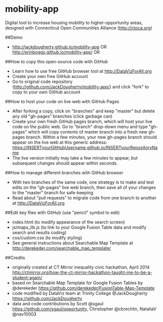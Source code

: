 mobility-app
============
Digital tool to increase housing mobility to higher-opportunity areas, designed with Connecticut Open Communities Alliance (http://ctoca.org) 

##Demo
- http://jackdougherty.github.io/mobility-app OR http://erinboggs.github.io/mobility-app/ OR 

##How to copy this open-source code with GitHub
- Learn how to use free GitHub browser tool at http://DataVizForAll.org
- Create your own free GitHub account
- Go to original code repository (http://github.com/JackDougherty/mobility-app/) and click "fork" to copy to your own GitHub account

##How to host your code on live web with GitHub Pages
- After forking a copy, click on "branches" and keep "master" but delete any old "gh-pages" branches (click garbage can)
- Create your own fresh GitHub pages branch, which will host your live code on the public web. Go to "branch" drop-down menu and type "gh-pages" which will copy contents of master branch into a fresh new gh-pages branch. Within a few minutes, your new gh-pages branch should appear on the live web at this generic address: https://INSERTyourGitHubUsername.github.io/INSERTyourRepositoryName
- The live version initially may take a few minutes to appear, but subsequent changes should appear within seconds.

##How to manage different branches with GitHub browser
- With two branches of the same code, one strategy is to make and test edits on the "gh-pages" live web branch, then save all of your changes to the "master" branch for safe-keeping
- Read about "pull requests" to migrate code from one branch to another at http://DataVizForAll.org

##Edit key files with GitHub (use "pencil" symbol to edit)
- index.html (to modify appearance of the search screen)
- js/maps_lib.js (to link to your Google Fusion Table data and modify search and results coding)
- css/custom.css (to modify styling)
- See general instructions about Searchable Map Template at http://derekeder.com/searchable_map_template/

##Credits
- originally created at CT Mirror inequality civic hackathon, April 2014 http://ctmirror.org/how-the-ct-mirror-hackathon-taught-me-to-be-a-student-again/
- based on Searchable Map Template for Google Fusion Tables by @derekeder https://github.com/derekeder/FusionTable-Map-Template
- code modified by DataViz team at Trinity College @JackDougherty https://github.com/JackDougherty 
- data and code contributions by Scott @sgaul https://github.com/sgaul/opportunity, Christopher @cbrechlin, NataliaV @nav10003
